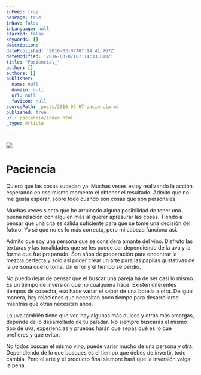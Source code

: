 ```yaml
---
inFeed: true
hasPage: true
inNav: false
inLanguage: null
starred: false
keywords: []
description: ''
datePublished: '2016-03-07T07:14:41.767Z'
dateModified: '2016-03-07T07:14:33.810Z'
title: "Paciencia\_"
author: []
authors: []
publisher:
  name: null
  domain: null
  url: null
  favicon: null
sourcePath: _posts/2016-03-07-paciencia.md
published: true
url: paciencia/index.html
_type: Article

---
```

![](https://the-grid-user-content.s3-us-west-2.amazonaws.com/6a5f3ecc-f6cb-48f8-80bd-edab0104f052.jpg)

# Paciencia 

Quiero que las cosas sucedan ya. Muchas veces estoy realizando la acción esperando en ese mismo momento el obtener el resultado. Admito que no me gusta esperar, sobre todo cuando son cosas que son personales.

Muchas veces siento que he arruinado alguna posibilidad de tener una buena relación con alguien más al querer apresurar las cosas. Tiendo a pensar que una cita es salida suficiente para que se tome una decisión del futuro. Yo sé que no es lo más correcto, pero mi cabeza funciona así.

Admito que soy una persona que se considera amante del vino. Disfruto las texturas y las tonalidades que se les puede dar dependiendo de la uva y la forma que fue preparado. Son años de preparación para encontrar la mezcla perfecta y solo así poder crear un arte para las papilas gustativas de la persona que lo toma. Un error y el tiempo se perdió.

No puedo dejar de pensar que el buscar una pareja ha de ser casi lo mismo. Es un tiempo de inversión que no cualquiera hace. Existen diferentes tiempos de cosecha, eso hace variar el sabor de una botella a otra. De igual manera, hay relaciones que necesitan poco tiempo para desarrollarse mientras que otras necesiten años.

La uva también tiene que ver, hay algunas más dulces y otras más amargas, depende de lo desarrollado de tu paladar. No siempre buscarás el mismo tipo de uva, experiencias y pruebas harán que sepas qué es lo qué prefieres y qué evitar.

No todos buscan el mismo vino, puede variar mucho de una persona y otra. Dependiendo de lo que busques es el tiempo que debes de invertir, todo cambia. Pero el arte y el producto final siempre hará que la inversión valga la pena.